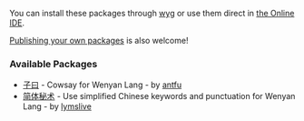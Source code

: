 You can install these packages through [wyg](https://github.com/wenyan-lang/wenyan/wiki/Packages-Manager) or use them direct in [the Online IDE](https://wy-lang.org/ide). 

[Publishing your own packages](https://github.com/wenyan-lang/wenyan/wiki/Publish-Your-Own-Packages) is also welcome!

### Available Packages

<!--GENERATED_DO_NOT_MODIFY-->
<!--package_list_start-->

- [子曰](https://github.com/antfu/ziyue-wy/tree/master) - Cowsay for Wenyan Lang - by [antfu](https://github.com/antfu)
- [简体秘术](https://github.com/lymslive/wyg-packages/tree/jiantihua) - Use simplified Chinese keywords and punctuation for Wenyan Lang - by [lymslive](https://github.com/lymslive/wyg-packages)

<!--package_list_end-->